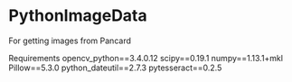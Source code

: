 # PythonImageData
For getting images from Pancard

Requirements
opencv_python==3.4.0.12
scipy==0.19.1
numpy==1.13.1+mkl
Pillow==5.3.0
python_dateutil==2.7.3
pytesseract==0.2.5
